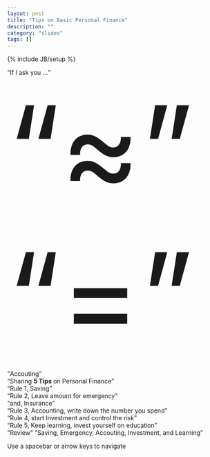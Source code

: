 ```yaml
---
layout: post
title: "Tips on Basic Personal Finance"
description: ""
category: "slides"
tags: []
---
```

{% include JB/setup %}

<div id="its" class="step slide" data-x="-2500" data-y="-2000">
        <q>If I ask you ...</q>
</div>

<div class="step slide" data-x="-1500" data-y="-2500">
    <q style="font-size: 20em">&asymp;</q>
</div>

<div class="step slide" data-x="-1500" data-y="-1500">
    <q style="font-size: 20em">=</q>
</div>

<div id="big" class="step slide" data-x="0" data-y="-2000" data-scale="2">
        <q>Accouting</q>
</div>

<div id="title" class="step slide" data-x="2500" data-y="0" 
    data-rotate="0" data-scale="3">
        <q>Sharing  <strong>5 Tips</strong> on Personal Finance</q>
</div>

<div id="ing" class="step slide" data-x="2500" data-y="-2000"
    data-scale="2">
        <q>Rule 1, Saving</q>
</div>
<div id="imagination" class="step slide" data-x="5000" data-y="-2000" data-scale="2">
        <q>Rule 2, Leave amount for emergency</q>
</div>

<div id="r2-i" class="step slide" data-x="5000" data-y="0" data-scale="2">
        <q>and, Insurance</q>
</div>

<div id="source" class="step slide" data-x="5000" data-y="2000" data-scale="2">
        <q>Rule 3, Accounting, write down the number you spend</q>
</div>

<div id="r4" class="step slide" data-x="2500" data-y="2000" data-scale="2">
        <q>Rule 4, start Investment and control the risk</q>
</div>

<div id="r5" class="step slide" data-x="0" data-y="2000" data-scale="2"
    deta-z="230" data-rotate="0">
        <q>Rule 5, Keep learning, invest yourself on education</q>
</div>

<div id="tiny" class="step slide" data-x="0" data-y="0" data-scale="2">
        <q>Review</q>
        <q>Saving, Emergency, Accouting, Investment, and Learning</q>
</div>

<!--
<div id="remn" class="step" data-x="2700" data-y="-1000">
        <q>4, 3, 2, 1</q>
</div>
-->

<div id="overview" class="step" data-x="2000" data-y="0" data-scale="8">
</div>

<div class="hint">
    <p>Use a spacebar or arrow keys to navigate</p>
</div>
<script>
if ("ontouchstart" in document.documentElement) { 
    document.querySelector(".hint").innerHTML = "<p>Tap on the left or right to navigate</p>";
}
</script>

<!--
Hi, everyone. If I ask you a question, that is do you know the number you spend last month. Are you able to answer this question right now, without check your bank accounts? Furthermore, do you know the exact number you spend on food last month, or on clothes, on transportation, on education? 

Accounting yourself is one of rules about personal finance. It can help us understand where the money went and predict where the money worthes to spend on.

Today I will share some tips / suggestions on personal finance, which you may read from any book on personal finance.

Rule number 1, Saving some money at first. Some people save money depending on how much they want to spend at first. A better way is spending should depend on how much you want to save in bank at first.
Spend = Income - Saving, instead of Saving = Income - Spend.
If we curry in this way, that means we start a plan on personal finance.

Rule 1.5, Giving your purchase willingness a frozen time. If I want to buy a new mobile today, I ask myself, whether it is necessary right now. Maybe I can still use my old one for a month. So I hold down my purchase willing, and if 30 days later, I still urge to own the new mobile phone, I will enjoy myself. But sometimes, after 30 days, the willing of purchase will fade out. So we save amount of money, and we can spend it on education or something necessary.

Rule 2, Preparing some emergency money. If I lose my job tomorrow, or get injured in some sudden accident. I must have some money for this emergency.

Rule 3, Buying an insurance for yourself and family. Insurance transports the risk. (10%)

Rule 4, Accounting on yourself. Write down the number your spend and record the number you receive. You can understand the cash flow, and if you find you spend a lot on entertainment last year, you can make a change on your financial plan.
For instance, If you will pay the tuition fee of MSE next month, assuming it is 5000, and you can receive an payback which is 4000. And now you want to buy a new mobile phone cost 2000. According the accounting, you may choose a cheaper mobile cost 1000, and you save another 1000 for further tuition fee.

Rule 5, Starting some simple investment. If you have account on bao.alipay.com, you are using an investment named money market fund, which has lower risk. Then, you may try another money market funds. And if you have knowledge on other types of investment, stock funds, bond ... 
In my opinion, it is worth for learning some knowledge on finance.

Rule 6, Investing on education of yourself, and your children. Not just what we learned in school, but also virtues we learn from our society. If a child who commits a crime will cost the parent more than money.

That's all I want to share, so enjoy money, and enjoy learning. Thanks.
-->
